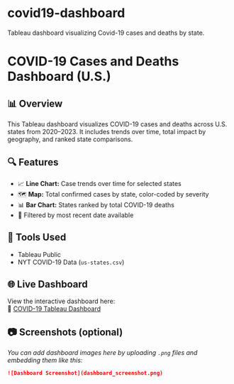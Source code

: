 # covid19-dashboard
Tableau dashboard visualizing Covid-19 cases and deaths by state.

# COVID-19 Cases and Deaths Dashboard (U.S.)

## 📊 Overview
This Tableau dashboard visualizes COVID-19 cases and deaths across U.S. states from 2020–2023. It includes trends over time, total impact by geography, and ranked state comparisons.

## 🔍 Features
- 📈 **Line Chart:** Case trends over time for selected states
- 🗺️ **Map:** Total confirmed cases by state, color-coded by severity
- 📊 **Bar Chart:** States ranked by total COVID-19 deaths
- 📅 Filtered by most recent date available

## 📌 Tools Used
- Tableau Public
- NYT COVID-19 Data (`us-states.csv`)

## 🌐 Live Dashboard
View the interactive dashboard here:  
🔗 [COVID-19 Tableau Dashboard](https://public.tableau.com/shared/B459P2RS3?:display_count=n&:origin=viz_share_link)

## 📷 Screenshots (optional)
_You can add dashboard images here by uploading `.png` files and embedding them like this:_

```markdown
![Dashboard Screenshot](dashboard_screenshot.png)
